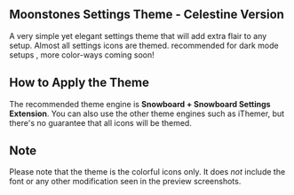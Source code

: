 Moonstones Settings Theme - Celestine Version
---------------------------------------------

A very simple yet elegant settings theme that will add extra flair to any setup. Almost all settings icons are themed. recommended for dark mode setups , more color-ways coming soon!

How to Apply the Theme
----------------------

The recommended theme engine is **Snowboard + Snowboard Settings Extension**. You can also use the other theme engines such as iThemer, but there's no guarantee that all icons will be themed.

Note
----

Please note that the theme is the colorful icons only. It does *not* include the font or any other modification seen in the preview screenshots.
